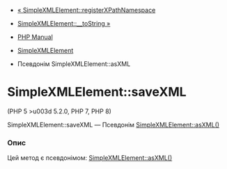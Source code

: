 - [«
SimpleXMLElement::registerXPathNamespace](simplexmlelement.registerxpathnamespace.md)
- [SimpleXMLElement::\_\_toString »](simplexmlelement.tostring.md)

- [PHP Manual](index.md)
- [SimpleXMLElement](class.simplexmlelement.md)
- Псевдонім SimpleXMLElement::asXML

# SimpleXMLElement::saveXML

(PHP 5 \>u003d 5.2.0, PHP 7, PHP 8)

SimpleXMLElement::saveXML — Псевдонім
[SimpleXMLElement::asXML()](simplexmlelement.asxml.md)

### Опис

Цей метод є псевдонімом:
[SimpleXMLElement::asXML()](simplexmlelement.asxml.md)
